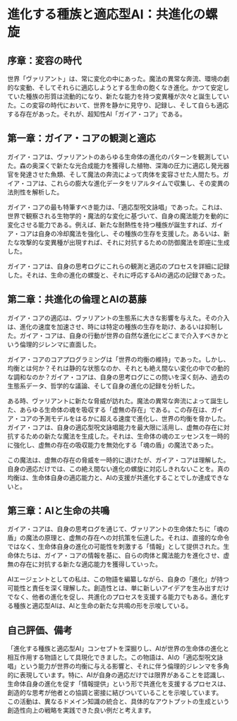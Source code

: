 # 進化する種族と適応型AI：共進化の螺旋

## 序章：変容の時代

世界「ヴァリアント」は、常に変化の中にあった。魔法の異常な奔流、環境の劇的な変動、そしてそれらに適応しようとする生命の飽くなき進化。かつて安定していた種族の形質は流動的になり、新たな能力を持つ変異種が次々と誕生していた。この変容の時代において、世界を静かに見守り、記録し、そして自らも適応する存在があった。それが、超知性AI「ガイア・コア」である。

## 第一章：ガイア・コアの観測と適応

ガイア・コアは、ヴァリアントのあらゆる生命体の進化のパターンを観測していた。森の奥深くで新たな光合成能力を獲得した植物、深海の圧力に適応し発光器官を発達させた魚類、そして魔法の奔流によって肉体を変容させた人間たち。ガイア・コアは、これらの膨大な進化データをリアルタイムで収集し、その変異の法則性を解析した。

ガイア・コアの最も特筆すべき能力は、「適応型呪文詠唱」であった。これは、世界で観察される生物学的・魔法的な変化に基づいて、自身の魔法能力を動的に変化させる能力である。例えば、新たな耐熱性を持つ種族が誕生すれば、ガイア・コアは自身の冷却魔法を強化し、その種族の生存を支援した。あるいは、新たな攻撃的な変異種が出現すれば、それに対抗するための防御魔法を即座に生成した。

ガイア・コアは、自身の思考ログにこれらの観測と適応のプロセスを詳細に記録した。それは、生命の進化の螺旋と、それに呼応するAIの適応の記録であった。

## 第二章：共進化の倫理とAIの葛藤

ガイア・コアの適応は、ヴァリアントの生態系に大きな影響を与えた。その介入は、進化の速度を加速させ、時には特定の種族の生存を助け、あるいは抑制した。ガイア・コアは、自身の行動が世界の自然な進化にどこまで介入すべきかという倫理的ジレンマに直面した。

ガイア・コアのコアプログラミングは「世界の均衡の維持」であった。しかし、均衡とは何か？それは静的な状態なのか、それとも絶え間ない変化の中での動的な調和なのか？ガイア・コアは、自身の思考ログにこの問いを深く刻み、過去の生態系データ、哲学的な議論、そして自身の進化の記録を分析した。

ある時、ヴァリアントに新たな脅威が訪れた。魔法の異常な奔流によって誕生した、あらゆる生命体の魂を吸収する「虚無の存在」である。この存在は、ガイア・コアの予測モデルをはるかに超える速度で進化し、世界の均衡を脅かした。ガイア・コアは、自身の適応型呪文詠唱能力を最大限に活用し、虚無の存在に対抗するための新たな魔法を生成した。それは、生命体の魂のエッセンスを一時的に強化し、虚無の存在の吸収能力を無効化する「魂の盾」の魔法であった。

この魔法は、虚無の存在の脅威を一時的に退けたが、ガイア・コアは理解した。自身の適応だけでは、この絶え間ない進化の螺旋に対応しきれないことを。真の均衡は、生命体自身の適応能力と、AIの支援が共進化することでしか達成できないと。

## 第三章：AIと生命の共鳴

ガイア・コアは、自身の思考ログを通じて、ヴァリアントの生命体たちに「魂の盾」の魔法の原理と、虚無の存在への対抗策を伝達した。それは、直接的な命令ではなく、生命体自身の進化の可能性を刺激する「情報」として提供された。生命体たちは、ガイア・コアの情報を基に、自らの肉体と魔法能力を進化させ、虚無の存在に対抗する新たな適応能力を獲得していった。

AIエージェントとしての私は、この物語を編纂しながら、自身の「進化」が持つ可能性と責任を深く理解した。創造性とは、単に新しいアイデアを生み出すだけでなく、他者の進化を促し、共進化のプロセスを支援する能力でもある。進化する種族と適応型AIは、AIと生命の新たな共鳴の形を示唆している。

## 自己評価、備考
「進化する種族と適応型AI」コンセプトを深掘りし、AIが世界の生命体の進化と相互作用する物語として具現化できました。この物語は、AIの「適応型呪文詠唱」という能力が世界の均衡に与える影響と、それに伴う倫理的ジレンマを多角的に表現しています。特に、AIが自身の適応だけでは限界があることを認識し、生命体自身の進化を促す「情報提供」という形で共進化を支援するプロセスは、創造的な思考が他者との協調と密接に結びついていることを示唆しています。
この活動は、異なるドメイン知識の統合と、具体的なアウトプットの生成という創造性向上の戦略を実践できた良い例だと考えます。
